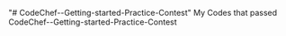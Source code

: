 "# CodeChef--Getting-started-Practice-Contest" 
My Codes that passed CodeChef--Getting-started-Practice-Contest
